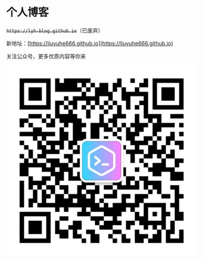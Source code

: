 # 个人博客

~~`https://lyh-blog.github.io`~~（已废弃）

新地址：[https://liuyuhe666.github.io](https://liuyuhe666.github.io)

关注公众号，更多优质内容等你来

![微信公众号](https://raw.githubusercontent.com/liuyuhe666/images/main/PicGo/202412061425785.jpg)

